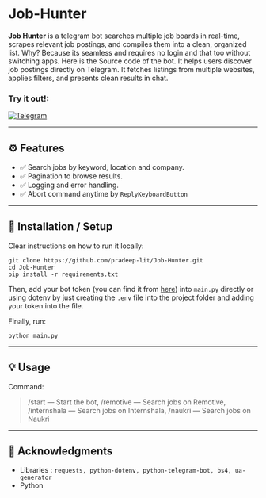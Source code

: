 

# Job-Hunter


**Job Hunter** is a telegram bot searches multiple job boards  in real-time, scrapes relevant job postings, and compiles them into a clean, organized list. Why? Because its seamless and requires no login and that too without switching apps. Here is the Source code of the bot. It helps users discover job postings directly on Telegram. It fetches listings from multiple websites, applies filters, and presents clean results in chat.

### Try it out!:

[![Telegram](https://img.shields.io/badge/Live%20Bot-JobHunter-blue?logo=telegram)](https://t.me/jobxhunter_bot)

---

## ⚙️ Features

- ✅ Search jobs by keyword, location and company.
- ✅ Pagination to browse results.
- ✅ Logging and error handling.
- ✅ Abort command anytime by `ReplyKeyboardButton`
---

## 🚀 Installation / Setup

Clear instructions on how to run it locally:
```
git clone https://github.com/pradeep-lit/Job-Hunter.git
cd Job-Hunter
pip install -r requirements.txt
```
Then, add your bot token (you can find it from [here](https://telegram.me/BotFather)) into `main.py` directly or using dotenv by just creating the `.env` file into the project folder and adding your token into the file.

Finally, run:
```
python main.py
```
---

## 💡 Usage

Command:
> /start — Start the bot,
> /remotive — Search jobs on Remotive,
> /internshala — Search jobs on Internshala,
> /naukri — Search jobs on Naukri
---

## 🙏 Acknowledgments

- Libraries : `requests, python-dotenv, python-telegram-bot, bs4, ua-generator`
- Python
